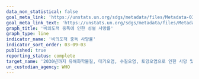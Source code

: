 ```yaml
---
data_non_statistical: false
goal_meta_link: 'https://unstats.un.org/sdgs/metadata/files/Metadata-03-09-03.pdf'
goal_meta_link_text: 'https://unstats.un.org/sdgs/metadata/files/Metadata-03-09-03.pdf'
graph_title: '비의도적 중독에 인한 성별 사망률'
graph_type: line
indicator_name: '비의도적 중독 사망률'
indicator_sort_order: 03-09-03
published: true
reporting_status: complete
target_name: '2030년까지 유해화학물질, 대기오염, 수질오염, 토양오염으로 인한 사망 및 질병건수를 상당 수준으로 감소'
un_custodian_agency: WHO
---
```

